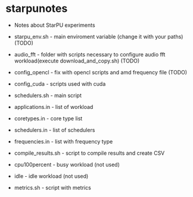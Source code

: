 # starpunotes
* Notes about StarPU experiments


* starpu_env.sh - main enviroment variable (change it with your paths) (TODO)
* audio_fft - folder with scripts necessary to configure audio fft workload(execute download_and_copy.sh) (TODO)
* config_opencl - fix with opencl scripts and amd frequency file (TODO)

* config_cuda - scripts used with cuda  
* schedulers.sh - main script
* applications.in - list of workload 
* coretypes.in - core type list
* schedulers.in - list of schedulers 
* frequencies.in - list with frequency type
* compile_results.sh - script to compile results and create CSV 
* cpu100percent - busy workload (not used)
* idle - idle workload (not used)
* metrics.sh - script with metrics
